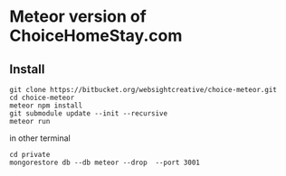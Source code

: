 # Meteor version of ChoiceHomeStay.com

## Install

    git clone https://bitbucket.org/websightcreative/choice-meteor.git
    cd choice-meteor
    meteor npm install
    git submodule update --init --recursive
    meteor run
    
in other terminal
    
    cd private
    mongorestore db --db meteor --drop  --port 3001